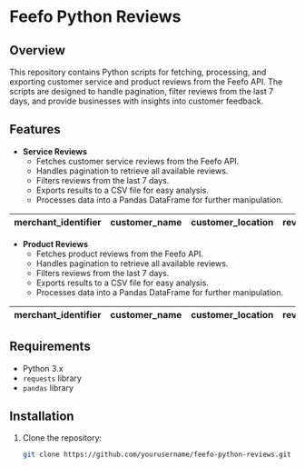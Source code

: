 # Feefo Python Reviews

## Overview
This repository contains Python scripts for fetching, processing, and exporting customer service and product reviews from the Feefo API. The scripts are designed to handle pagination, filter reviews from the last 7 days, and provide businesses with insights into customer feedback.

## Features
- **Service Reviews**
  - Fetches customer service reviews from the Feefo API.
  - Handles pagination to retrieve all available reviews.
  - Filters reviews from the last 7 days.
  - Exports results to a CSV file for easy analysis.
  - Processes data into a Pandas DataFrame for further manipulation.

|   merchant_identifier | customer_name       | customer_location | review                                               | service_rating | created_at                | products_purchased                               | url                                                 |
|-----------------------|---------------------|--------------------|-----------------------------------------------------|----------------|---------------------------|--------------------------------------------------|-----------------------------------------------------


- **Product Reviews**
  - Fetches product reviews from the Feefo API.
  - Handles pagination to retrieve all available reviews.
  - Filters reviews from the last 7 days.
  - Exports results to a CSV file for easy analysis.
  - Processes data into a Pandas DataFrame for further manipulation.

|   merchant_identifier | customer_name       | customer_location | review                              | product_title                                         | product_sku  | service_rating | created_at                | url                                                 |
|-----------------------|---------------------|--------------------|-------------------------------------|------------------------------------------------------|--------------|----------------|---------------------------|--------------------------------------------------


## Requirements
- Python 3.x
- `requests` library
- `pandas` library

## Installation
1. Clone the repository:
   ```bash
   git clone https://github.com/yourusername/feefo-python-reviews.git
